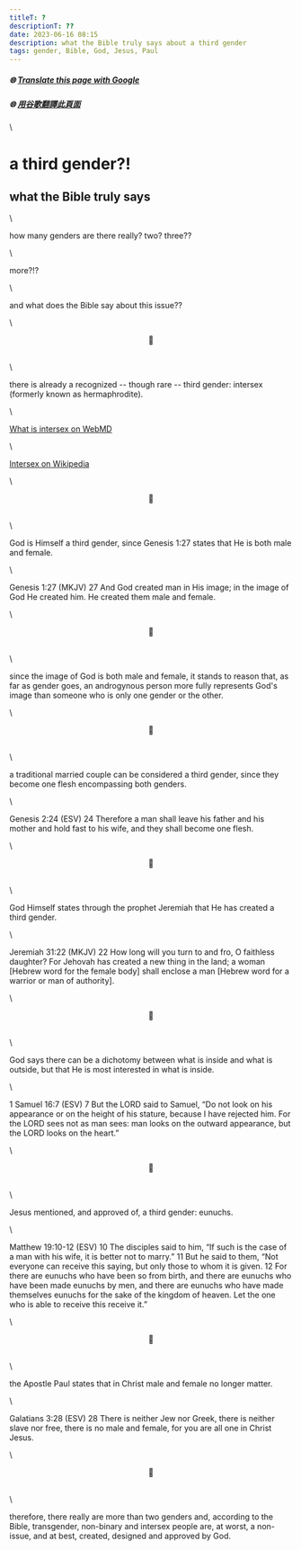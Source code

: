 ```yaml
---
titleT: ?
descriptionT: ??
date: 2023-06-16 08:15
description: what the Bible truly says about a third gender
tags: gender, Bible, God, Jesus, Paul
---
```

##### 🌐 _[Translate this page with Google](https://truthaboutjesus-github-io.translate.goog/posts/thirdgender/?_x_tr_sl=auto&_x_tr_tl=en&_x_tr_hl=en&_x_tr_pto=wapp)_

##### 🌐 _[用谷歌翻譯此頁面](https://truthaboutjesus-github-io.translate.goog/posts/thirdgender/?_x_tr_sl=auto&_x_tr_tl=en&_x_tr_hl=en&_x_tr_pto=wapp)_

\

#  a third gender?!

## what the Bible truly says

\

how many genders are there really? two? three?? 

\

more?!?

\

and what does the Bible say about this issue??

\

<center>🧩</center>

\
\

there is already a recognized -- though rare -- third gender: intersex (formerly known as hermaphrodite).

\

[What is intersex on WebMD](https://www.webmd.com/sex/what-is-intersex)

\

[Intersex on Wikipedia](https://en.wikipedia.org/wiki/Intersex)

\

<center>🧩</center>

\
\

God is Himself a third gender, since Genesis 1:27 states that He is both male and female.

\

Genesis 1:27 (MKJV)
27 And God created man in His image; in the image of God He created him. He created them male and female.

\

<center>🧩</center>

\
\

since the image of God is both male and female, it stands to reason that, as far as gender goes, an androgynous person more fully represents God's image than someone who is only one gender or the other. 

\

<center>🧩</center>

\
\

a traditional married couple can be considered a third gender, since they become one flesh encompassing both genders.

\

Genesis 2:24 (ESV)
24 Therefore a man shall leave his father and his mother and hold fast to his wife, and they shall become one flesh.

\

<center>🧩</center>

\
\

God Himself states through the prophet Jeremiah that He has created a third gender.

\

Jeremiah 31:22 (MKJV)
22 How long will you turn to and fro, O faithless daughter? For Jehovah has created a new thing in the land; a woman [Hebrew word for the female body] shall enclose a man [Hebrew word for a warrior or man of authority].

\

<center>🧩</center>

\
\

God says there can be a dichotomy between what is inside and what is outside, but that He is most interested in what is inside.

\

1 Samuel 16:7 (ESV)
7 But the LORD said to Samuel, “Do not look on his appearance or on the height of his stature, because I have rejected him. For the LORD sees not as man sees: man looks on the outward appearance, but the LORD looks on the heart.”

\

<center>🧩</center>

\
\

Jesus mentioned, and approved of, a third gender: eunuchs.

\

Matthew 19:10-12 (ESV)
10 The disciples said to him, “If such is the case of a man with his wife, it is better not to marry.”
11 But he said to them, “Not everyone can receive this saying, but only those to whom it is given.
12 For there are eunuchs who have been so from birth, and there are eunuchs who have been made eunuchs by men, and there are eunuchs who have made themselves eunuchs for the sake of the kingdom of heaven. Let the one who is able to receive this receive it.”

\

<center>🧩</center>

\
\

the Apostle Paul states that in Christ male and female no longer matter.

\

Galatians 3:28 (ESV)
28 There is neither Jew nor Greek, there is neither slave nor free, there is no male and female, for you are all one in Christ Jesus.

\

<center>🧩</center>

\
\

therefore, there really are more than two genders and, according to the Bible, transgender, non-binary and intersex people are, at worst, a non-issue, and at best, created, designed and approved by God.

